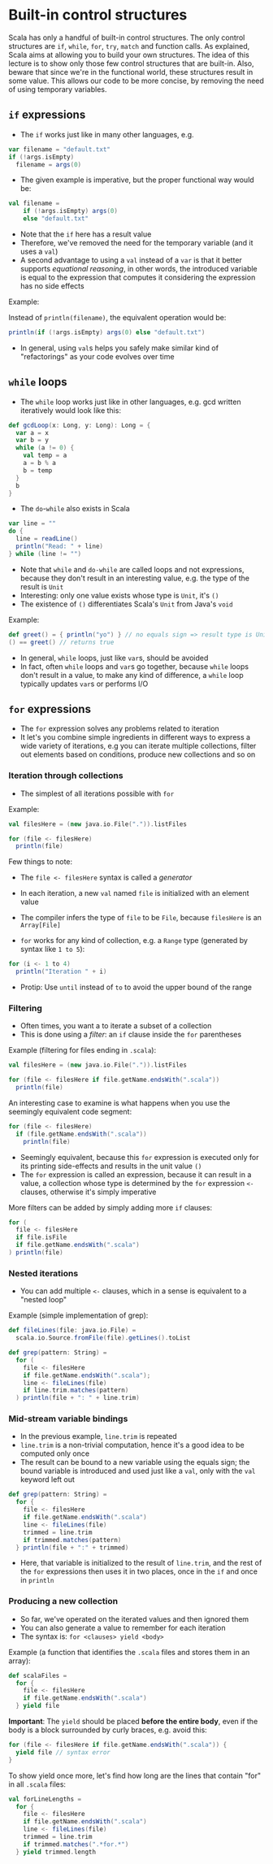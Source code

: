 # Built-in control structures

Scala has only a handful of built-in control structures. The only control
structures are `if`, `while`, `for`, `try`, `match` and function calls. As
explained, Scala aims at allowing you to build your own structures.
The idea of this lecture is to show only those few
control structures that are built-in. Also, beware that since we're in the
functional world, these structures result in some value. This allows our
code to be more concise, by removing the need of using temporary variables.

## `if` expressions

- The `if` works just like in many other languages, e.g.

```scala
var filename = "default.txt"
if (!args.isEmpty)
  filename = args(0)
```

- The given example is imperative, but the proper functional way would be:

```scala
val filename =
    if (!args.isEmpty) args(0)
    else "default.txt"
```

- Note that the `if` here has a result value
- Therefore, we've removed the need for the temporary variable
(and it uses a `val`)
- A second advantage to using a `val` instead of a `var` is that it
better supports *equational reasoning*, in other words, the introduced
variable is equal to the expression that computes it considering the
expression has no side effects

Example:

Instead of `println(filename)`, the equivalent operation would be:

```scala
println(if (!args.isEmpty) args(0) else "default.txt")
```

- In general, using `val`s helps you safely make similar kind
of "refactorings" as your code evolves over time


## `while` loops

- The `while` loop works just like in other languages, e.g. gcd written
    iteratively would look like this:

```scala
def gcdLoop(x: Long, y: Long): Long = {
  var a = x
  var b = y
  while (a != 0) {
    val temp = a
    a = b % a
    b = temp
  }
  b
}
```

- The `do`-`while` also exists in Scala

```scala
var line = ""
do {
  line = readLine()
  println("Read: " + line)
} while (line != "")
```

- Note that `while` and `do-while` are called loops and not expressions,
because they don't result in an interesting value, e.g. the type of the
result is `Unit`
- Interesting: only one value exists whose type is `Unit`, it's `()`
- The existence of `()` differentiates Scala's `Unit` from Java's `void`

Example:

```scala
def greet() = { println("yo") } // no equals sign => result type is Unit
() == greet() // returns true
```

- In general, `while` loops, just like `var`s, should be avoided
- In fact, often `while` loops and `var`s go together, because `while` loops
don't result in a value, to make any kind of difference, a `while` loop
typically updates `var`s or performs I/O


## `for` expressions

- The `for` expression solves any problems related to iteration
- It let's you combine simple ingredients in different ways to express
a wide variety of iterations, e.g you can iterate multiple collections,
filter out elements based on conditions, produce new collections and so on

### Iteration through collections

- The simplest of all iterations possible with `for`

Example:

```scala
val filesHere = (new java.io.File(".")).listFiles

for (file <- filesHere)
  println(file)
```

Few things to note:
- The `file <- filesHere` syntax is called a *generator*
- In each iteration, a new `val` named `file` is initialized with an
element value
- The compiler infers the type of `file` to be `File`,
because `filesHere` is an `Array[File]`

- `for` works for any kind of collection, e.g. a `Range` type (generated
by syntax like `1 to 5`):

```scala
for (i <- 1 to 4)
  println("Iteration " + i)
```

- Protip: Use `until` instead of `to` to avoid the upper bound of the range


### Filtering

- Often times, you want a to iterate a subset of a collection
- This is done using a *filter*: an `if` clause inside the `for` parentheses

Example (filtering for files ending in `.scala`):

```scala
val filesHere = (new java.io.File(".")).listFiles

for (file <- filesHere if file.getName.endsWith(".scala"))
  println(file)
```

An interesting case to examine is what happens when you use the
seemingly equivalent code segment:

```scala
for (file <- filesHere)
  if (file.getName.endsWith(".scala"))
    println(file)
```

- Seemingly equivalent, because this `for` expression is executed only
for its printing side-effects and results in the unit value `()`
- The `for` expression is called an expression, because it can result in a
value, a collection whose type is determined by the `for` expression `<-`
clauses, otherwise it's simply imperative

More filters can be added by simply adding more `if` clauses:

```scala
for (
  file <- filesHere
  if file.isFile
  if file.getName.endsWith(".scala")
) println(file)
```

### Nested iterations

- You can add multiple `<-` clauses, which in a sense is equivalent to a
"nested loop"

Example (simple implementation of grep):

```scala
def fileLines(file: java.io.File) =
  scala.io.Source.fromFile(file).getLines().toList

def grep(pattern: String) =
  for (
    file <- filesHere
    if file.getName.endsWith(".scala");
    line <- fileLines(file)
    if line.trim.matches(pattern)
  ) println(file + ": " + line.trim)
```

### Mid-stream variable bindings

- In the previous example, `line.trim` is repeated
- `line.trim` is a non-trivial computation, hence it's a good idea to be
computed only once
- The result can be bound to a new variable using the equals sign; the
bound variable is introduced and used just like a `val`, only with the
`val` keyword left out

```scala
def grep(pattern: String) =
  for {
    file <- filesHere
    if file.getName.endsWith(".scala")
    line <- fileLines(file)
    trimmed = line.trim
    if trimmed.matches(pattern)
  } println(file + ":" + trimmed)
```

- Here, that variable is initialized to the result of `line.trim`, and
the rest of the `for` expressions then uses it in two places, once in
the `if` and once in `println`

### Producing a new collection

- So far, we've operated on the iterated values and then ignored them
- You can also generate a value to remember for each iteration
- The syntax is: `for <clauses> yield <body>`

Example (a function that identifies the `.scala` files and stores them in an
array):

```scala
def scalaFiles =
  for {
    file <- filesHere
    if file.getName.endsWith(".scala")
  } yield file
```

**Important**: The `yield` should be placed **before the entire body**,
even if the body is a block surrounded by curly braces, e.g. avoid this:

```scala
for (file <- filesHere if file.getName.endsWith(".scala")) {
  yield file // syntax error
}
```

To show yield once more, let's find how long are the lines that
contain "for" in all `.scala` files:

```scala
val forLineLengths =
  for {
    file <- filesHere
    if file.getName.endsWith(".scala")
    line <- fileLines(file)
    trimmed = line.trim
    if trimmed.matches(".*for.*")
  } yield trimmed.length
```


